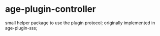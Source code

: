 # age-plugin-controller

small helper package to use the plugin protocol; originally implemented in age-plugin-sss;
